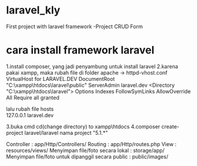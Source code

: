 # laravel_kly
First project with laravel framework
-Project CRUD Form 

# cara install framework laravel
1.install composer, yang jadi penyambung untuk install laravel 
2.karena pakai xampp, maka rubah file di folder apache -> httpd-vhost.conf
VirtualHost for LARAVEL.DEV
<VirtualHost laravel.dev:80>
  DocumentRoot "C:\xampp\htdocs\laravel\public"
  ServerAdmin laravel.dev
  <Directory "C:\xampp\htdocs\laravel">
        Options Indexes FollowSymLinks
        AllowOverride All
        Require all granted
  </Directory>
</VirtualHost>

lalu rubah file hosts  
127.0.0.1	laravel.dev

3.buka cmd cd(change directory) to xampp\htdocs
4.composer create-project laravel/laravel nama project "5.1.*"


Controller : app/Http/Controllers/
Routing : app/Http/routes.php
View : resources/views/
Menyimpan file/foto secara lokal : storage/app/
Menyimpan file/foto untuk dipanggil secara public : public/images/
